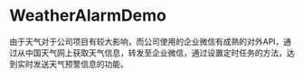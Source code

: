# WeatherAlarmDemo

由于天气对于公司项目有较大影响，而公司使用的企业微信有成熟的对外API，通过从中国天气网上获取天气信息，转发至企业微信，通过设置定时任务的方法，达到实时发送天气预警信息的功能。
